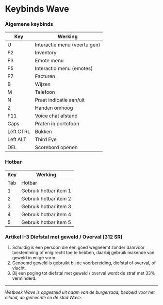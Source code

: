 # Keybinds Wave



### Algemene keybinds
| **Key** | **Werking**  |
|---|---|
| U | Interactie menu (voertuigen)
| F2 | Inventory
| F3 | Emote menu
| F5 | Interactio menu (emotes)
| F7 | Facturen
| B | Wijzen
| M | Telefoon
| N | Praat indicatie aan/uit
| Z | Handen omhoog
| F11 | Voice chat afstand
| Caps | Praten in portofoon
| Left CTRL | Bukken
| Left ALT | Third Eye
| DEL | Scorebord openen

### Hotbar
| **Key** | **Werking**  |
|---|---|
| Tab | Hotbar
| 1 | Gebruik hotbar item 1
| 2 | Gebruik hotbar item 2
| 3 | Gebruik hotbar item 3
| 4 | Gebruik hotbar item 4
| 5 | Gebruik hotbar item 5

### Artikel I-3 Diefstal met geweld / Overval (312 SR)

1. Schuldig is een persoon die een goed wegneemt zonder daarvoor toestemming of enig recht toe te hebben, daarbij gebruik makende van geweld in enige vorm.
2. Genoemd geweld is gebruikt bij de voorbereiding, diefstal of overval, of vlucht.
3. Bij een poging tot diefstal met geweld / overval wordt de straf met 33% verminderd.

---------------------
*Wetboek Wave is opgesteld uit naam van de burgerraad, bedoeld voor het eiland, de gemeente en de stad Wave.*
